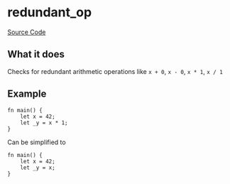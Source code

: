 # redundant_op

[Source Code](https://github.com/software-mansion/cairo-lint/tree/main/src/lints/redundant_op.rs#L36)

## What it does

Checks for redundant arithmetic operations like `x + 0`, `x - 0`, `x * 1`, `x / 1`

## Example

```cairo
fn main() {
    let x = 42;
    let _y = x * 1;
}
```

Can be simplified to

```cairo
fn main() {
    let x = 42;
    let _y = x;
}
```
